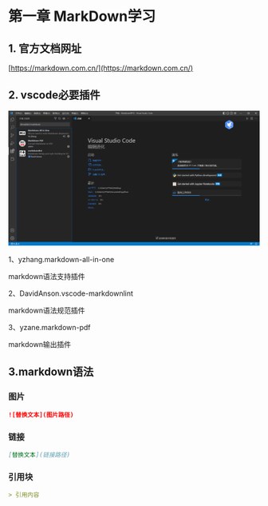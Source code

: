 # 第一章 MarkDown学习

## 1. 官方文档网址

[https://markdown.com.cn/](https://markdown.com.cn/)

## 2. vscode必要插件

![alt text](markdown学习img/vscode必要插件.png)

1、yzhang.markdown-all-in-one

markdown语法支持插件

2、DavidAnson.vscode-markdownlint

markdown语法规范插件

3、yzane.markdown-pdf

markdown输出插件

## 3.markdown语法

### 图片

~~~markdown
![替换文本](图片路径)
~~~

### 链接

~~~markdown
[替换文本](链接路径)
~~~

### 引用块

~~~markdown
> 引用内容
~~~
